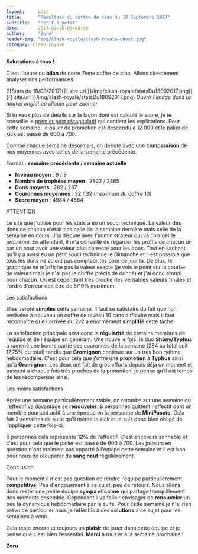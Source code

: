 ```yaml
---
layout:     post
title:      "Résultats du coffre de clan du 18 Septembre 2017"
subtitle:   "Petit à petit"
date:       2017-09-18 08:00:00
author:     "Zoru"
header-img: "img/clash-royale/clash-royale-chest.jpg"
category: clash-royale
---
```


<p><b>Salutations à tous !</b></p>

<p>C'est l'heure du <b>bilan</b> de notre 7ème coffre de clan. Allons directement analyser nos performances.</p>

[![Stats du 18/09/2017]({{ site.url }}/img/clash-royale/statsDu18092017.png)]({{ site.url }}/img/clash-royale/statsDu18092017.png)
<i>Ouvrir l'image dans un nouvel onglet ou cliquer pour zoomer</i>

<p>Si tu veux plus de détails sur la façon dont est calculé le score, je te conseille le <a href="{{ "/clash-royale/2017/08/07/chestresults/" | prepend: site.baseurl }}" target="_blank">premier post récapitulatif</a> qui contient les explications. Pour cette semaine, le palier de promotion est descendu à 12 000 et le palier de kick est passé de 600 à 700.</p>

<p>Comme chaque semaine désormais, on débute avec une <b>comparaison</b> de nos moyennes avec celles de la semaine précédente.</p>

<p>Format : <b>semaine précédente / semaine actuelle</b></p>
<ul>
	<li><b>Niveau moyen</b> : 9 / 9</li>
	<li><b>Nombre de trophées moyen</b> : 2822 / 2865</li>
	<li><b>Dons moyens</b> : 282 / 287 </li>
	<li><b>Couronnes moyennes</b> : 32 / 32 (maximum du coffre 10)</li>
	<li><b>Score moyen</b> : 4984 / 4884</li>
</ul>

<p><span class="post-title">ATTENTION</span></p>

<p>Le site que j'utilise pour les stats a eu un souci technique. La valeur des dons de chacun n'était pas celle de la semaine dernière mais celle de la semaine en cours. J'ai discuté avec l'administrateur qui va corriger le problème. En attendant, il m'a conseillé de regarder les profils de chacun un par un pour avoir une valeur plus correcte pour les dons. Tout en sachant qu'il y a aussi eu un petit souci technique le Dimanche et il est possible que tous les dons ne soient pas comptabilités pour ce jour là. De plus, le graphique ne m'affiche pas la valeur exacte (je vois le point sur la courbe de valeurs mais je n'ai pas le chiffre précis de donné) et j'ai donc arondi pour chacun. On est cependant très proche des véritables valeurs finales et l'ordre d'erreur doit être de 5/10% maximum.</p>

<p><span class="post-title">Les satisfactions</span></p>

<p>Elles seront <b>simples</b> cette semaine. Il faut se satisfaire du fait que l'on enchaîne à nouveau un coffre de niveau 10 sans difficulté mais il faut reconnaître que l'arrivée du 2v2 a énormément <b>simplifié</b> cette tâche.</p>

<p>La satisfaction principale sera donc la <b>régularité</b> de certains membres de l'équipe et de l'équipe en généram. Une nouvelle fois, le duo <b>Shôny/Typhus</b> a ramené une bonne partie des couronnes de la semaine (284 au total soit 17,75% du total) tandis que <b>Gromignon</b> continue sur un très bon rythme hebdomadaire. C'est pour cela que j'offre une <b>promotion</b> à <b>Typhus</b> ainsi qu'à <b>Gromignon</b>. Les deux ont fait de gros efforts depuis déjà un moment et passent à chaque fois très proches de la promotion, je pense qu'il est temps de les récompenser ainsi.</p>

<p><span class="post-title">Les moins satisfactions</span></p>

<p>Après une semaine particulièrement stable, on retombe sur une semaine où l'effectif va davantage se <b>renouveler</b>. <b>6</b> personnes quittent l'effectif dont un membre pourtant actif à une époque en la personne de <b>MiniPasoto</b>. Cela fait 2 semaines de suite qu'il mérite le kick et je suis donc bien obligé de l'appliquer cette fois-ci.</p>

<p>6 personnes cela représente <b>12%</b> de l'effectif. C'est encore raisonnable et c'est pour cela que le palier est passé de 600 à 700. Les joueurs en question n'ont vraiment pas apporté à l'équipe cette semaine et il est bon pour nous de récupérer du <b>sang neuf</b> régulièrement.</p>

<p><span class="post-title">Conclusion</span></p>

<p>Pour le moment il n'est pas question de rendre l'équipe particulièrement <b>compétitive</b>. Peu d'engouement à ce sujet, peu de retours. Nous allons donc rester une petite équipe <b>sympa et calme</b> qui partage tranquillement des moments ensemble. Cependant il va falloir envisager de <b>renouveler</b> un peu la dynamique hebdomadaire par la suite. Pour cette semaine je n'ai rien prévu de particulier mais je réfléchis à des <b>solutions</b> à ce sujet pour les semaines à venir.</p>

<p>Cela reste encore et toujours un <b>plaisir</b> de jouer dans cette équipe et je pense que c'est bien l'essentiel. <b>Merci</b> à tous et à la semaine prochaine !</p>

<p><b>Zoru</b></p>